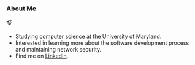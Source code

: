 
### About Me

<!--
**lyang420/lyang420** is a ✨ _special_ ✨ repository because its `README.md` (this file) appears on your GitHub profile.
-->

:headphones:

- Studying computer science at the University of Maryland.
- Interested in learning more about the software development process and maintaining network security.
- Find me on [LinkedIn](https://linkedin.com/in/lucas-yang/).
